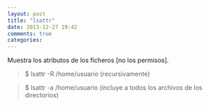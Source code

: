 ```yaml
---
layout: post
title: "lsattr"
date: 2013-12-27 19:42
comments: true
categories: 
---
```

Muestra los atributos de los ficheros [no los permisos].

>$ lsattr -R /home/usuario   (recursivamente)

>$ lsattr -a /home/usuario   (incluye a todos los archivos de los directorios)

